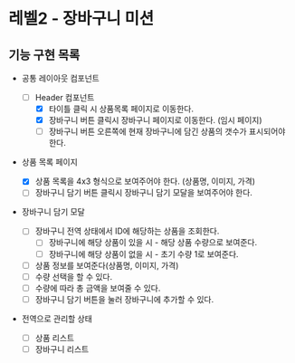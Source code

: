# 레벨2 - 장바구니 미션

## 기능 구현 목록

- 공통 레이아웃 컴포넌트

  - [ ] Header 컴포넌트
    - [x] 타이틀 클릭 시 상품목록 페이지로 이동한다.
    - [x] 장바구니 버튼 클릭시 장바구니 페이지로 이동한다. (임시 페이지)
    - [ ] 장바구니 버튼 오른쪽에 현재 장바구니에 담긴 상품의 갯수가 표시되어야 한다.

- 상품 목록 페이지
  - [x] 상품 목록을 4x3 형식으로 보여주어야 한다. (상품명, 이미지, 가격)
  - [ ] 장바구니 담기 버튼 클릭시 장바구니 담기 모달을 보여주어야 한다.
- 장바구니 담기 모달

  - [ ] 장바구니 전역 상태에서 ID에 해당하는 상품을 조회한다.
    - [ ] 장바구니에 해당 상품이 있을 시 - 해당 상품 수량으로 보여준다.
    - [ ] 장바구니에 해당 상품이 없을 시 - 초기 수량 1로 보여준다.
  - [ ] 상품 정보를 보여준다(상품명, 이미지, 가격)
  - [ ] 수량 선택을 할 수 있다.
  - [ ] 수량에 따라 총 금액을 보여줄 수 있다.
  - [ ] 장바구니 담기 버튼을 눌러 장바구니에 추가할 수 있다.

- 전역으로 관리할 상태
  - [ ] 상품 리스트
  - [ ] 장바구니 리스트
